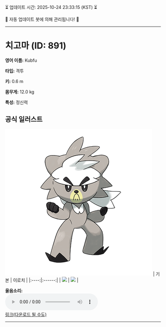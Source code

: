 
⏳ 업데이트 시간: 2025-10-24 23:33:15 (KST) ⏳

🤖 자동 업데이트 봇에 의해 관리됩니다! 🤖

---

# 치고마 (ID: 891)
**영어 이름:** Kubfu

**타입:** 격투

**키:** 0.6 m

**몸무게:** 12.0 kg

**특성:** 정신력

## 공식 일러스트
![](https://raw.githubusercontent.com/PokeAPI/sprites/master/sprites/pokemon/other/official-artwork/891.png)
| 기본 | 이로치 |
|:----:|:------:|
| <img src="http://play.pokemonshowdown.com/sprites/ani/kubfu.gif" width="200"> | <img src="http://play.pokemonshowdown.com/sprites/ani-shiny/kubfu.gif" width="200"> |

**울음소리:**<br><audio controls src="https://raw.githubusercontent.com/PokeAPI/cries/main/cries/pokemon/latest/891.ogg"></audio><br> [링크(다운로드 될 수도)](https://raw.githubusercontent.com/PokeAPI/cries/main/cries/pokemon/latest/891.ogg)


---
